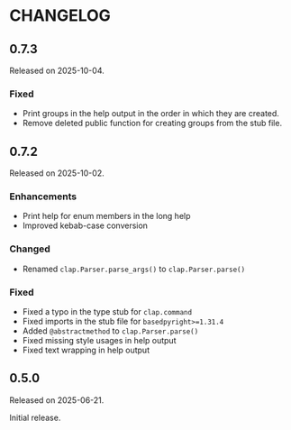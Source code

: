 # CHANGELOG

## 0.7.3

Released on 2025-10-04.

### Fixed

- Print groups in the help output in the order in which they are created.
- Remove deleted public function for creating groups from the stub file.

## 0.7.2

Released on 2025-10-02.

### Enhancements

- Print help for enum members in the long help
- Improved kebab-case conversion

### Changed

- Renamed `clap.Parser.parse_args()` to `clap.Parser.parse()`

### Fixed

- Fixed a typo in the type stub for `clap.command`
- Fixed imports in the stub file for `basedpyright>=1.31.4`
- Added `@abstractmethod` to `clap.Parser.parse()`
- Fixed missing style usages in help output
- Fixed text wrapping in help output

## 0.5.0

Released on 2025-06-21.

Initial release.
